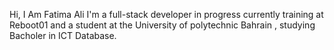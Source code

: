 Hi, I Am Fatima Ali I'm a full-stack developer in progress currently training at Reboot01 and a student at the University of polytechnic Bahrain , studying Bacholer in ICT Database.
